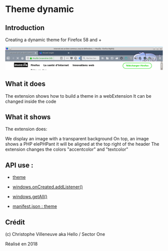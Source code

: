 # Theme dynamic
## Introduction
Creating a dynamic theme for Firefox 58 and +

![Screenshot](screenshots/header.png "header")

## What it does

The extension shows how to build a theme in a webExtension
It can be changed inside the code


## What it shows

The extension does:

We display an image with a transparent background
On top, an image shows a PHP elePHPant
it will be aligned at the top right of the header
The extension changes the colors "accentcolor" and "textcolor"

## API use : 

- [theme](https://developer.mozilla.org/en-US/Add-ons/WebExtensions/API/theme/)
- [windows.onCreated.addListener()](https://developer.mozilla.org/en-US/Add-ons/WebExtensions/API/windows/onCreated)
- [windows.getAll()](https://developer.mozilla.org/en-US/Add-ons/WebExtensions/API/windows/getAll)

- [manifest.json : theme](https://developer.mozilla.org/en-US/Add-ons/WebExtensions/manifest.json/theme)


## Crédit
(c) Christophe Villeneuve aka Hello / Sector One

Réalisé en 2018



